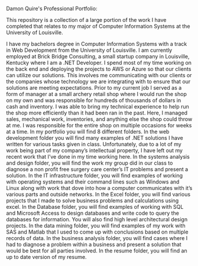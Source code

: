 Damon Quire's Professional Portfolio:

This repository is a collection of a large portion of the work I have completed that relates to my major of Computer Information Systems at the University of Louisville.

I have my bachelors degree in Computer Information Systems with a track in Web Development from the University of Louisville. I am currently employed at Brick Bridge Consulting, a small startup company in Louisville, Kentucky where I am a .NET Developer. I spend most of my time working on the back end and deploying the projects to AWS or Azure so that our clients can utilize our solutions. This involves me communicating with our clients or the companies whose technology we are integrating with to ensure that our solutions are meeting expectations. 
Prior to my current job I served as a form of manager at a small archery retail shop where I would run the shop on my own and was responsible for hundreds of thousands of dollars in cash and inventory. I was able to bring my technical experience to help run the shop more efficiently than it had been ran in the past. Here, I managed sales, mechanical work, inventories, and anything else the shop could throw at me. I was responsible for the entire shop on multiple occasions for weeks at a time.
In my portfolio you will find 8 different folders. 
In the web development folder you will find many examples of .NET solutions I have written for various tasks given in class. Unfortunately, due to a lot of my work being part of my company’s intellectual property, I have left out my recent work that I’ve done in my time working here.
In the systems analysis and design folder, you will find the work my group did in our class to diagnose a non profit free surgery care center’s IT problems and present a solution. 
In the IT infrastructure folder, you will find examples of working with operating systems and their command lines such as Windows and Linux along with work that dove into how a computer communicates with it’s various parts and outside networks. 
In the Excel folder, you will find various projects that I made to solve business problems and calculations using excel. 
In the Database folder, you will find examples of working with SQL and Microsoft Access to design databases and write code to query the databases for information. You will also find high level architectural design projects. 
In the data mining folder, you will find examples of my work with SAS and Matlab that I used to come up with conclusions based on multiple records of data. 
In the business analysis folder, you will find cases where I had to diagnose a problem within a business and present a solution that would be best for all parties involved.
In the resume folder, you will find an up to date version of my resume.
